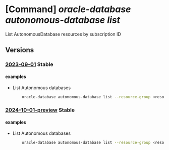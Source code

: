 # [Command] _oracle-database autonomous-database list_

List AutonomousDatabase resources by subscription ID

## Versions

### [2023-09-01](/Resources/mgmt-plane/L3N1YnNjcmlwdGlvbnMve30vcHJvdmlkZXJzL29yYWNsZS5kYXRhYmFzZS9hdXRvbm9tb3VzZGF0YWJhc2Vz/2023-09-01.xml) **Stable**

<!-- mgmt-plane /subscriptions/{}/providers/oracle.database/autonomousdatabases 2023-09-01 -->
<!-- mgmt-plane /subscriptions/{}/resourcegroups/{}/providers/oracle.database/autonomousdatabases 2023-09-01 -->

#### examples

- List Autonomous databases
    ```bash
        oracle-database autonomous-database list --resource-group <resource_group>
    ```

### [2024-10-01-preview](/Resources/mgmt-plane/L3N1YnNjcmlwdGlvbnMve30vcHJvdmlkZXJzL29yYWNsZS5kYXRhYmFzZS9hdXRvbm9tb3VzZGF0YWJhc2Vz/2024-10-01-preview.xml) **Stable**

<!-- mgmt-plane /subscriptions/{}/providers/oracle.database/autonomousdatabases 2024-10-01-preview -->
<!-- mgmt-plane /subscriptions/{}/resourcegroups/{}/providers/oracle.database/autonomousdatabases 2024-10-01-preview -->

#### examples

- List Autonomous databases
    ```bash
        oracle-database autonomous-database list --resource-group <resource_group>
    ```
